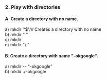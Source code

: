 <p>
<h3>2. Play with directories</h3>
<h4>A. Create a directory with no name.</h4>
<p>a) mkdir ''$'/n'Creates a directory with no name 
            <br>b) mkdir " "
            <br>c) mkdir 
            <br>c) mkdir "\ "
</p>
</p>

<p>
<h4>B. Create a directory with name "-okgoogle".</h4>
<p> a) mkdir -- "-okgoogle"
<br>b) mkdir ./-okgoogle</p>
</p>

